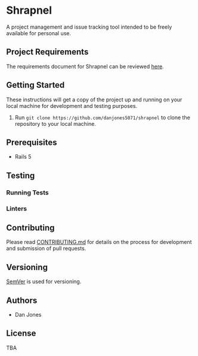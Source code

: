 # Shrapnel
A project management and issue tracking tool intended to be freely available for personal use.

## Project Requirements
The requirements document for Shrapnel can be reviewed [here](https://github.com/danjones5071/shrapnel-srs/blob/master/Shrapnel%20Requirements%20Specification.pdf).

## Getting Started
These instructions will get a copy of the project up and running on your local machine for development and testing purposes.
1. Run `git clone https://github.com/danjones5071/shrapnel` to clone the repository to your local machine.

## Prerequisites
* Rails 5

## Testing
### Running Tests
### Linters

## Contributing
Please read [CONTRIBUTING.md](CONTRIBUTING.md) for details on the process for development and submission of pull requests.

## Versioning
[SemVer](http://semver.org/) is used for versioning.

## Authors
* Dan Jones

## License
TBA
